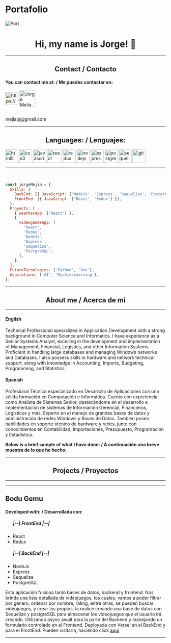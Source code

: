 # Portafolio
![Port](https://www.clarisoft.com/wp-content/uploads/2018/02/reactjs-and-nodejs-development-services.jpg)

<h1 align="center"> Hi, my name is Jorge! 👋 </h1>
<hr/>
<h2 align="center"> Contact / Contacto </h2>

<h4> You can contact me at: / Me puedes contactar en: </h4>

<div>
    <!-- <a href="https://www.linkedin.com/in/felipe-ciro-montoya/">
      <img align="center" src="https://www.vectorlogo.zone/logos/linkedin/linkedin-icon.svg" alt="Felipe Ciro LinkedIn Profile" height="40" width="40" />
      </a> -->
    <a href="https://api.whatsapp.com/send/?phone=51903015235&text&app_absent=0" target="_blank">
        <img align="center" src="https://www.vectorlogo.zone/logos/whatsapp/whatsapp-tile.svg" alt="https://wa.me               /+undefined573003400992?text=Hola%20Alejandro,%20soy%20" height="40" width="40" />
    </a>
    <a href="mailto:mejiapj@gmail.com">
     <img align="center" src="https://www.vectorlogo.zone/logos/gmail/gmail-icon.svg" alt="Jorge Mejía Gmail" height="50" width="50" />
     </a>
<div/>
<br/>
<p><label>mejiapj@gmail.com</label></p>
    
<hr/>
    
<h2 align="center">Languages: / Lenguajes: </h2>
<p align="left">
<a href="https://www.w3.org/html/" target="_blank"> <img src="https://upload.wikimedia.org/wikipedia/commons/thumb/3/38/HTML5_Badge.svg/600px-HTML5_Badge.svg.png" alt="html5" width="40" height="40"/> </a>
<a href="https://www.w3schools.com/css/" target="_blank"> <img src="https://cdn4.iconfinder.com/data/icons/social-media-logos-6/512/121-css3-512.png" alt="css3" width="40" height="40"/> </a>
<a href="https://developer.mozilla.org/en-US/docs/Web/JavaScript" target="_blank"> <img src="https://upload.wikimedia.org/wikipedia/commons/thumb/9/99/Unofficial_JavaScript_logo_2.svg/1024px-Unofficial_JavaScript_logo_2.svg.png" alt="javascript" width="40" height="40"/> </a> 
<a href="https://reactjs.org/" target="_blank"> <img src="https://seeklogo.com/images/R/react-logo-7B3CE81517-seeklogo.com.png" alt="react" width="45" height="40"/> </a> 
<a href="https://redux.js.org" target="_blank"> <img src="https://seeklogo.com/images/R/redux-logo-9CA6836C12-seeklogo.com.png" alt="redux" width="40" height="40"/> </a> 
<a href="https://nodejs.org" target="_blank"> <img src="https://www.vectorlogo.zone/logos/nodejs/nodejs-icon.svg" alt="nodejs" width= "40" height="40"/> </a>
<a href="https://expressjs.com" target="_blank"> <img src="https://www.vectorlogo.zone/logos/expressjs/expressjs-icon.svg" alt="express" width="40" height="40"/> </a> 
<a href="https://www.postgresql.org" target="_blank"> <img src="https://upload.wikimedia.org/wikipedia/commons/thumb/2/29/Postgresql_elephant.svg/1200px-Postgresql_elephant.svg.png" alt="postgresql" width="40" height="40"/> </a> 
<a href="https://sequelize.org" target="_blank"> <img src="https://www.vectorlogo.zone/logos/sequelizejs/sequelizejs-icon.svg" alt="sequelize" width="40" height="40"/> </a>
<a href="https://git-scm.com/" target="_blank"> <img src="https://www.vectorlogo.zone/logos/git-scm/git-scm-icon.svg" alt="git" width="40" height="40"/> </a>

<hr/>
<br/>

```js
const jorgeMejia = {
  Skills: {
    BackEnd: [{ JavaScript: ['NodeJs', 'Express', 'Sequelize', 'PostgreSQL'] }],
    FrontEnd: [{ JavaScript: ['React', 'Redux'] }],
  },
  Proyects: [
    { weatherApp: ['React'] },
    {
      videogamesApp: [
        'React',
        'Redux',
        'NodeJs',
        'Express',
        'Sequelize',
        'PostgreSQL',
      ],
    },
  ],
  FutureTecnologies: ['Python', 'Vue'],
  Aspirations: ['AI', 'MachineLearning'],
};
```

<hr/>
<h2 align="center">About me / Acerca de mí</h2>
<hr/>

<div>
  <h4>English</h4>
  <p>
Technical Professional specialized in Application Development with a strong background in Computer Science and Informatics. I have experience as a Senior Systems Analyst, excelling in the development and implementation of Management, Financial, Logistics, and other Information Systems. Proficient in handling large databases and managing Windows networks and Databases. I also possess skills in hardware and network technical support, along with knowledge in Accounting, Imports, Budgeting, Programming, and Statistics.      
  </p>
</div>

<div>
  <h4>Spanish</h4>
  <p>
Profesional Técnico especializado en Desarrollo de Aplicaciones con una sólida formación en Computación e Informática. Cuento con experiencia como Analista de Sistemas Senior, destacándome en el desarrollo e implementación de sistemas de Información Gerencial, Financieros, Logísticos y más. Experto en el manejo de grandes bases de datos y administración de redes Windows y Bases de Datos. También poseo habilidades en soporte técnico de hardware y redes, junto con conocimientos en Contabilidad, Importaciones, Presupuesto, Programación y Estadística.
  </p>
</div>

<strong> Below is a brief sample of what I have done: / A continuación una breve muestra de lo que he hecho:</strong>

<hr/>
<h2 align="center">Projects / Proyectos</h2>

<hr/>

<!-- <h2> Weather App </h2>
<h4> Developed with: / Desarrollada con: </h4>
<ul>
  <h5>|--| FrontEnd |--|</h5>
    <li>React</li>
</ul>
<p>This was one of my first applications using REACT. In this App I learned how to use react-router-dom, in which you can search for different cities, it will show a short information and when you click on one of them, it will show you a more detailed info. You can also delete a city by means of the X on the corner.
    </p>
<p>Esta fue una de mis primeras aplicaciones utilizando REACT. En esta App aprendí a utilizar react-router-dom, en la que se pueden buscar diferentes ciudades, saldrá una corta información y al darle clic en alguna, le mostrará una info más detallada. Además pueden eliminar una ciudad por medio de la X de la equina.
    </p>
 -->
<hr/>

<h2> Bodu Gemu </h2>

<h4> Developed with: / Desarrollada con: </h4>
<ul>
  <h5>|--| FrontEnd |--|</h5>
    <li>React</li>
    <li>Redux</li>
  <h5>|--| BackEnd |--|</h5>
    <li>NodeJs</li>
    <li>Express</li>
    <li>Sequelize</li>
    <li>PostgreSQL</li>
</ul>
    
Esta aplicación fusiona tanto bases de datos, backend y frontend. Nos brinda una lista detallada de videojuegos, los cuales, vamos a poder filtrar por género, ordenar por nombre, rating, entre otras, se pueden buscar videojuegos, y crear los propios. la realicé creando una base de datos con Sequelize y postgreSQL para almacenar los videojuegos que el usuario irá creando. Utilizando async await para la parte del Backend y manejando un formulario controlado en el Frontend.
Deployada con Versel en el BackEnd y para el FrontEnd. 
Pueden visitarla, haciendo click <a href="https://videogames-app-ruddy.vercel.app/">aquí</a>

<hr/>
